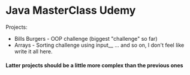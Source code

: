 # Java MasterClass Udemy 
Projects:
- Bills Burgers - OOP challenge (biggest "challenge" so far)
- Arrays - Sorting challenge using input__
... and so on, I don't feel like write it all here.

#### Latter projects should be a little more complex than the previous ones
